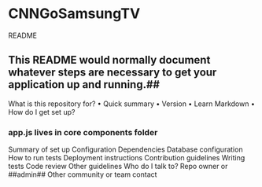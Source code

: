 # CNNGoSamsungTV
README
## This README would normally document whatever steps are necessary to get your application up and running.##


What is this repository for?
• Quick summary
• Version
• Learn Markdown
• How do I get set up?


  ### app.js lives in core components folder ###


Summary of set up
Configuration
Dependencies
Database configuration
How to run tests
Deployment instructions
Contribution guidelines
Writing tests
Code review
Other guidelines
Who do I talk to?
Repo owner or ##admin##
Other community or team contact
